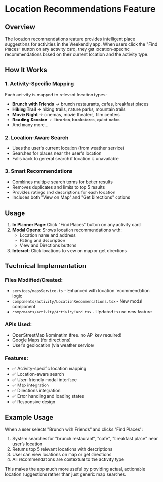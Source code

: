 # Location Recommendations Feature

## Overview
The location recommendations feature provides intelligent place suggestions for activities in the Weekendly app. When users click the "Find Places" button on any activity card, they get location-specific recommendations based on their current location and the activity type.

## How It Works

### 1. Activity-Specific Mapping
Each activity is mapped to relevant location types:
- **Brunch with Friends** → brunch restaurants, cafes, breakfast places
- **Hiking Trail** → hiking trails, nature parks, mountain trails
- **Movie Night** → cinemas, movie theaters, film centers
- **Reading Session** → libraries, bookstores, quiet cafes
- And many more...

### 2. Location-Aware Search
- Uses the user's current location (from weather service)
- Searches for places near the user's location
- Falls back to general search if location is unavailable

### 3. Smart Recommendations
- Combines multiple search terms for better results
- Removes duplicates and limits to top 5 results
- Provides ratings and descriptions for each location
- Includes both "View on Map" and "Get Directions" options

## Usage

1. **In Planner Page**: Click "Find Places" button on any activity card
2. **Modal Opens**: Shows location recommendations with:
   - Location name and address
   - Rating and description
   - View and Directions buttons
3. **Interact**: Click locations to view on map or get directions

## Technical Implementation

### Files Modified/Created:
- `services/mapsService.ts` - Enhanced with location recommendation logic
- `components/activity/LocationRecommendations.tsx` - New modal component
- `components/activity/ActivityCard.tsx` - Updated to use new feature

### APIs Used:
- OpenStreetMap Nominatim (free, no API key required)
- Google Maps (for directions)
- User's geolocation (via weather service)

### Features:
- ✅ Activity-specific location mapping
- ✅ Location-aware search
- ✅ User-friendly modal interface
- ✅ Map integration
- ✅ Directions integration
- ✅ Error handling and loading states
- ✅ Responsive design

## Example Usage

When a user selects "Brunch with Friends" and clicks "Find Places":
1. System searches for "brunch restaurant", "cafe", "breakfast place" near user's location
2. Returns top 5 relevant locations with descriptions
3. User can view locations on map or get directions
4. All recommendations are contextual to the activity type

This makes the app much more useful by providing actual, actionable location suggestions rather than just generic map searches.
